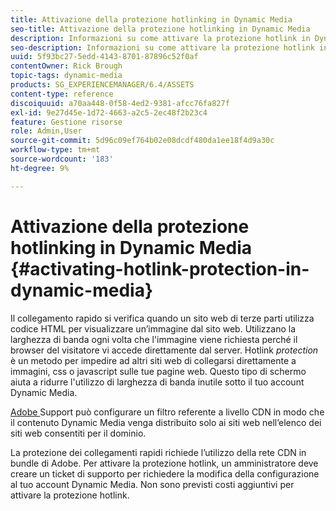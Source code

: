 ```yaml
---
title: Attivazione della protezione hotlinking in Dynamic Media
seo-title: Attivazione della protezione hotlinking in Dynamic Media
description: Informazioni su come attivare la protezione hotlink in Dynamic Media.
seo-description: Informazioni su come attivare la protezione hotlink in Dynamic Media.
uuid: 5f93bc27-5edd-4143-8701-87896c52f0af
contentOwner: Rick Brough
topic-tags: dynamic-media
products: SG_EXPERIENCEMANAGER/6.4/ASSETS
content-type: reference
discoiquuid: a70aa448-0f58-4ed2-9381-afcc76fa827f
exl-id: 9e27d45e-1d72-4663-a2c5-2ec48f2b23c4
feature: Gestione risorse
role: Admin,User
source-git-commit: 5d96c09ef764b02e08dcdf480da1ee18f4d9a30c
workflow-type: tm+mt
source-wordcount: '183'
ht-degree: 9%

---
```


# Attivazione della protezione hotlinking in Dynamic Media {#activating-hotlink-protection-in-dynamic-media}

Il collegamento rapido si verifica quando un sito web di terze parti utilizza codice HTML per visualizzare un’immagine dal sito web. Utilizzano la larghezza di banda ogni volta che l&#39;immagine viene richiesta perché il browser del visitatore vi accede direttamente dal server. Hotlink *protection* è un metodo per impedire ad altri siti web di collegarsi direttamente a immagini, css o javascript sulle tue pagine web. Questo tipo di schermo aiuta a ridurre l&#39;utilizzo di larghezza di banda inutile sotto il tuo account Dynamic Media.

[Adobe ](https://helpx.adobe.com/support.html) Support può configurare un filtro referente a livello CDN in modo che il contenuto Dynamic Media venga distribuito solo ai siti web nell’elenco dei siti web consentiti per il dominio.

La protezione dei collegamenti rapidi richiede l’utilizzo della rete CDN in bundle di Adobe. Per attivare la protezione hotlink, un amministratore deve creare un ticket di supporto per richiedere la modifica della configurazione al tuo account Dynamic Media. Non sono previsti costi aggiuntivi per attivare la protezione hotlink.
